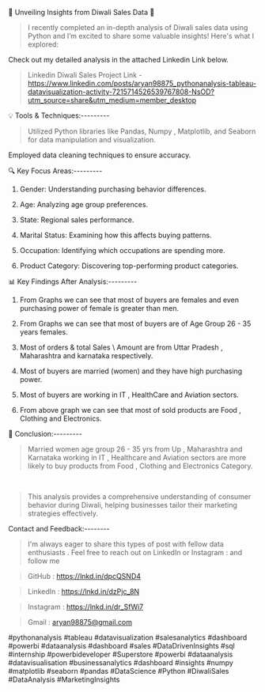 🚀 Unveiling Insights from Diwali Sales Data 🎉



> I recently completed an in-depth analysis of Diwali sales data using Python and I’m excited to share some valuable insights! Here's what I explored:



Check out my detailed analysis in the attached Linkedin Link below.

> Linkedin Diwali Sales Project Link - https://www.linkedin.com/posts/aryan98875_pythonanalysis-tableau-datavisualization-activity-7215714526539767808-NsOD?utm_source=share&utm_medium=member_desktop





💡 Tools & Techniques:---------



> Utilized Python libraries like Pandas, Numpy , Matplotlib, and Seaborn for data manipulation and visualization.

Employed data cleaning techniques to ensure accuracy.



🔍 Key Focus Areas:---------



1. Gender: Understanding purchasing behavior differences.

2. Age: Analyzing age group preferences.

3. State: Regional sales performance.

4. Marital Status: Examining how this affects buying patterns.

5. Occupation: Identifying which occupations are spending more.

6. Product Category: Discovering top-performing product categories.





📊 Key Findings After Analysis:---------



1. From Graphs we can see that most of buyers are females and even purchasing power of female is greater than men.

2. From Graphs we can see that most of buyers are of Age Group 26 - 35 years females.

3. Most of orders & total Sales \ Amount are from Uttar Pradesh , Maharashtra and karnataka respectively.

4. Most of buyers are married (women) and they have high purchasing power. 

5. Most of buyers are working in IT , HealthCare and Aviation sectors.

6. From above graph we can see that most of sold products are Food , Clothing and Electronics.







🚀 Conclusion:---------



> Married women age group 26 - 35 yrs from Up , Maharashtra and Karnataka working in IT , Healthcare and Aviation sectors are more likely to buy products from Food , Clothing and Electronics Category.

​

> This analysis provides a comprehensive understanding of consumer behavior during Diwali, helping businesses tailor their marketing strategies effectively.







Contact and Feedback:--------



> I'm always eager to share this types of post with fellow data enthusiasts . Feel free to reach out on LinkedIn or Instagram : and follow me







> GitHub   : https://lnkd.in/dpcQSND4



> LinkedIn  : https://lnkd.in/dzPjc_8N 



> Instagram  : https://lnkd.in/dr_SfWi7



> Gmail    : aryan98875@gmail.com









#pythonanalysis #tableau #datavisualization #salesanalytics #dashboard #powerbi #dataanalysis #dashboard #sales #DataDrivenInsights #sql #internship #powerbideveloper #Superstore #powerbi #dataanalysis #datavisualisation #businessanalytics #dashboard #insights #numpy #matplotlib #seaborn #pandas #DataScience #Python #DiwaliSales #DataAnalysis #MarketingInsights
